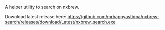 A helper utility to search on nxbrew.

Download latest release here: https://github.com/mrhappyasthma/nxbrew-search/releases/download/Latest/nxbrew_search.exe
